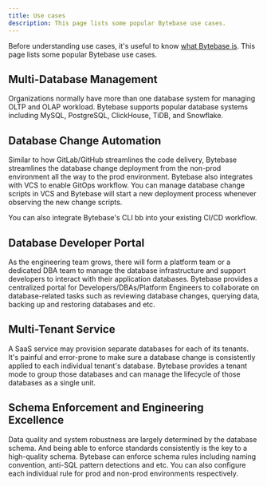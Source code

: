 ```yaml
---
title: Use cases
description: This page lists some popular Bytebase use cases.
---
```


Before understanding use cases, it's useful to know [what Bytebase is](/docs/introduction/what-is-bytebase). This page lists some popular Bytebase use cases.

## Multi-Database Management

Organizations normally have more than one database system for managing OLTP and OLAP workload. Bytebase supports popular database systems including MySQL, PostgreSQL, ClickHouse, TiDB, and Snowflake.

## Database Change Automation

Similar to how GitLab/GitHub streamlines the code delivery, Bytebase streamlines the database change deployment from the non-prod environment all the way to the prod environment. Bytebase also integrates with VCS to enable GitOps workflow. You can manage database change scripts in VCS and Bytebase will start a new deployment process whenever observing the new change scripts.

You can also integrate Bytebase's CLI bb into your existing CI/CD workflow.

## Database Developer Portal

As the engineering team grows, there will form a platform team or a dedicated DBA team to manage the database infrastructure and support developers to interact with their application databases. Bytebase provides a centralized portal for Developers/DBAs/Platform Engineers to collaborate on database-related tasks such as reviewing database changes,  querying data, backing up and restoring databases and etc.

## Multi-Tenant Service

A SaaS service may provision separate databases for each of its tenants. It's painful and error-prone to make sure a database change is consistently applied to each individual tenant's database. Bytebase provides a tenant mode to group those databases and can manage the lifecycle of those databases as a single unit.

## Schema Enforcement and Engineering Excellence

Data quality and system robustness are largely determined by the database schema. And being able to enforce standards consistently is the key to a high-quality schema. Bytebase can enforce schema rules including naming convention, anti-SQL pattern detections and etc. You can also configure each individual rule for prod and non-prod environments respectively.
